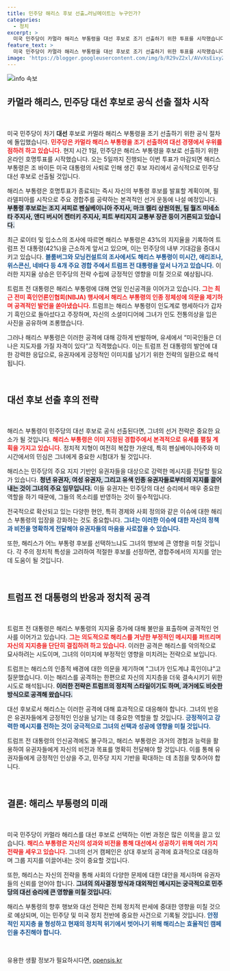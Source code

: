 ```yaml
---
title: 민주당 해리스 후보 선출…러닝메이트는 누구인가?
categories:
  - 정치
excerpt: >
  미국 민주당이 카멀라 해리스 부통령을 대선 후보로 조기 선출하기 위한 투표를 시작했습니다. 해리스는 경쟁주를 겨냥한 본격적 유세에 나서며, 지지율에서 트럼프를 앞서고 있습니다. 정치 격돌의 서막이 올랐습니다!
feature_text: >
  미국 민주당이 카멀라 해리스 부통령을 대선 후보로 조기 선출하기 위한 투표를 시작했습니다. 해리스는 경쟁주를 겨냥한 본격적 유세에 나서며, 지지율에서 트럼프를 앞서고 있습니다. 정치 격돌의 서막이 올랐습니다!
image: 'https://blogger.googleusercontent.com/img/b/R29vZ2xl/AVvXsEixyZcFfHzMRdzZMjFBmAUKJYCLCGyLL1o632UiGVXcaFdKo_bkvkuCioo0uUKlGfBVcT3P84aROyZIXSBEx3Aw5nCQ3pTgDom1WDC4m8eifvWiAmWEEVb4x6G_l8C0QH225ldMjyaFvpxGEBGNO37VmDTDMHGhJPq73UglMfDca1-0aw/s1600/blogspot.png'
---
```


<p><img src="https://blogger.googleusercontent.com/img/b/R29vZ2xl/AVvXsEixyZcFfHzMRdzZMjFBmAUKJYCLCGyLL1o632UiGVXcaFdKo_bkvkuCioo0uUKlGfBVcT3P84aROyZIXSBEx3Aw5nCQ3pTgDom1WDC4m8eifvWiAmWEEVb4x6G_l8C0QH225ldMjyaFvpxGEBGNO37VmDTDMHGhJPq73UglMfDca1-0aw/s1600/blogspot.png" alt="info 속보" /></p>

<h2 data-ke-size="size26">카멀라 해리스, 민주당 대선 후보로 공식 선출 절차 시작</h2>

<p data-ke-size="size16">&nbsp;</p>

<p>미국 민주당이 차기 <b>대선</b> 후보로 카멀라 해리스 부통령을 조기 선출하기 위한 공식 절차에 돌입했습니다. <b><span style="color: #ee2323;">민주당은 카멀라 해리스 부통령을 조기 선출하여 대선 경쟁에서 우위를 점하려 하고 있습니다.</span></b> 현지 시간 1일, 민주당은 해리스 부통령을 후보로 선출하기 위한 온라인 호명투표를 시작했습니다. 오는 5일까지 진행되는 이번 투표가 마감되면 해리스 부통령은 조 바이든 미국 대통령의 사퇴로 인해 생긴 후보 자리에서 공식적으로 민주당 대선 후보로 선출될 것입니다. </p>

<p>해리스 부통령은 호명투표가 종료되는 즉시 자신의 부통령 후보를 발표할 계획이며, 필라델피아를 시작으로 주요 경합주를 공략하는 본격적인 선거 운동에 나설 예정입니다. <b><span style="background-color: #21538527;">부통령 후보로는 조지 셔피로 펜실베이니아 주지사, 마크 켈리 상원의원, 팀 월즈 미네소타 주지사, 앤디 버시어 켄터키 주지사, 피트 부티지지 교통부 장관 등이 거론되고 있습니다.</span></b></p>

<p>최근 로이터 및 입소스의 조사에 따르면 해리스 부통령은 43%의 지지율을 기록하여 트럼프 전 대통령(42%)을 근소하게 앞서고 있으며, 이는 민주당의 내부 기대감을 증대시키고 있습니다. <b><span style="color: #1a5490;">블룸버그와 모닝컨설트의 조사에서도 해리스 부통령이 미시간, 애리조나, 위스콘신, 네바다 등 4개 주요 경합 주에서 트럼프 전 대통령을 앞서 나가고 있습니다.</span></b> 이러한 지지율 상승은 민주당의 전략 수립에 긍정적인 영향을 미칠 것으로 예상됩니다.</p>

<p>트럼프 전 대통령은 해리스 부통령에 대해 연일 인신공격을 이어가고 있습니다. <b><span style="color: #ee2323;">그는 최근 전미 흑인언론인협회(NBJA) 행사에서 해리스 부통령의 인종 정체성에 의문을 제기하며 공격적인 발언을 쏟아냈습니다.</span></b> 트럼프는 해리스 부통령이 인도계로 행세하다가 갑자기 흑인으로 돌아섰다고 주장하며, 자신의 소셜미디어에 그녀가 인도 전통의상을 입은 사진을 공유하며 조롱했습니다.</p>

<p>그러나 해리스 부통령은 이러한 공격에 대해 강하게 반발하며, 유세에서 “미국인들은 더 나은 지도자를 가질 자격이 있다”고 직격했습니다. 이는 트럼프 전 대통령의 발언에 대한 강력한 응답으로, 유권자에게 긍정적인 이미지를 남기기 위한 전략의 일환으로 해석됩니다.</p>

<p data-ke-size="size16">&nbsp;</p>

<h2 data-ke-size="size26">대선 후보 선출 후의 전략</h2>

<p data-ke-size="size16">&nbsp;</p>

<p>해리스 부통령이 민주당의 대선 후보로 공식 선출된다면, 그녀의 선거 전략은 중요한 요소가 될 것입니다. <b><span style="color: #ee2323;">해리스 부통령은 이미 지정된 경합주에서 본격적으로 유세를 펼칠 계획을 가지고 있습니다.</span></b> 정치적 지형이 여전히 복잡한 가운데, 특히 펜실베이니아주와 미시간에서의 민심은 그녀에게 중요한 시험대가 될 것입니다.</p>

<p>해리스는 민주당의 주요 지지 기반인 유권자들을 대상으로 강력한 메시지를 전달할 필요가 있습니다. <b><span style="background-color: #21538527;">청년 유권자, 여성 유권자, 그리고 유색 인종 유권자들로부터의 지지를 끌어내는 것이 그녀의 주요 임무입니다.</span></b> 이들 유권자는 민주당의 대선 승리에서 매우 중요한 역할을 하기 때문에, 그들의 목소리를 반영하는 것이 필수적입니다.</p>

<p>전국적으로 확산되고 있는 다양한 현안, 특히 경제와 사회 정의와 같은 이슈에 대한 해리스 부통령의 입장을 강화하는 것도 중요합니다. <b><span style="color: #1a5490;">그녀는 이러한 이슈에 대한 자신의 정책과 비전을 명확하게 전달해야 유권자들의 마음을 사로잡을 수 있습니다.</span></b></p>

<p>또한, 해리스가 어느 부통령 후보를 선택하느냐도 그녀의 행보에 큰 영향을 미칠 것입니다. 각 주의 정치적 특성을 고려하여 적절한 후보를 선정하면, 경합주에서의 지지를 얻는 데 도움이 될 것입니다. </p>

<p data-ke-size="size16">&nbsp;</p>

<h2 data-ke-size="size26">트럼프 전 대통령의 반응과 정치적 공격</h2>

<p data-ke-size="size16">&nbsp;</p>

<p>트럼프 전 대통령은 해리스 부통령의 지지율 증가에 대해 불만을 표출하며 공격적인 언사를 이어가고 있습니다. <b><span style="color: #ee2323;">그는 의도적으로 해리스를 겨냥한 부정적인 메시지를 퍼뜨리며 자신의 지지층을 단단히 결집하려 하고 있습니다.</span></b> 이러한 공격은 해리스를 악의적으로 묘사하려는 시도이며, 그녀의 이미지에 부정적인 영향을 미치려는 전략으로 보입니다.</p>

<p>트럼프는 해리스의 인종적 배경에 대한 의문을 제기하며 "그녀가 인도계냐 흑인이냐"고 질문했습니다. 이는 해리스를 공격하는 한편으로 자신의 지지층을 더욱 결속시키기 위한 시도로 해석됩니다. <b><span style="background-color: #21538527;">이러한 전략은 트럼프의 정치적 스타일이기도 하며, 과거에도 비슷한 방식으로 공격해 왔습니다.</span></b></p>

<p>대선 후보로서 해리스는 이러한 공격에 대해 효과적으로 대응해야 합니다. 그녀의 반응은 유권자들에게 긍정적인 인상을 남기는 데 중요한 역할을 할 것입니다. <b><span style="color: #1a5490;">긍정적이고 강력한 메시지를 전하는 것이 궁극적으로 그녀의 선택과 성공에 영향을 미칠 것입니다.</span></b></p>

<p>트럼프 전 대통령의 인신공격에도 불구하고, 해리스 부통령은 과거의 경험과 능력을 활용하여 유권자들에게 자신의 비전과 목표를 명확히 전달해야 할 것입니다. 이를 통해 유권자들에게 긍정적인 인상을 주고, 민주당 지지 기반을 확대하는 데 초점을 맞추어야 합니다.</p>

<p data-ke-size="size16">&nbsp;</p>

<h2 data-ke-size="size26">결론: 해리스 부통령의 미래</h2>

<p data-ke-size="size16">&nbsp;</p>

<p>미국 민주당이 카멀라 해리스를 대선 후보로 선택하는 이번 과정은 많은 이목을 끌고 있습니다. <b><span style="color: #ee2323;">해리스 부통령은 자신의 성과와 비전을 통해 대선에서 성공하기 위해 여러 가지 전략을 세우고 있습니다.</span></b> 그녀의 선거 캠페인은 상대 후보의 공격에 효과적으로 대응하며 그룹 지지를 이끌어내는 것이 중요할 것입니다.</p>

<p>또한, 해리스는 자신의 전략을 통해 사회의 다양한 문제에 대한 대안을 제시하며 유권자들의 신뢰를 얻어야 합니다. <b><span style="background-color: #21538527;">그녀의 의사결정 방식과 대외적인 메시지는 궁극적으로 민주당의 대선 승리에 큰 영향을 미칠 것입니다.</span></b></p>

<p>해리스 부통령의 향후 행보와 대선 전략은 전체 정치적 판세에 중대한 영향을 미칠 것으로 예상되며, 이는 민주당 및 미국 정치 전반에 중요한 사건으로 기록될 것입니다. <b><span style="color: #1a5490;">안정적인 지지층 을 형성하고 현재의 정치적 위기에서 벗어나기 위해 해리스는 효율적인 캠페인을 추진해야 합니다.</span></b></p>

<p data-ke-size="size16">&nbsp;</p>
유용한 생활 정보가 필요하시다면, <a href="https://opensis.kr" rel="dofollow">opensis.kr</a>


